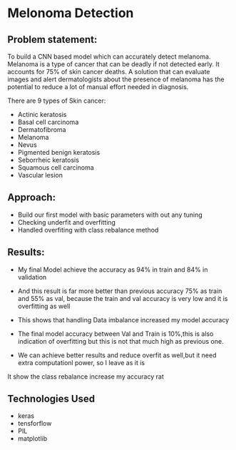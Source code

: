 # Melonoma Detection 

## Problem statement: 
  To build a CNN based model which can accurately detect melanoma. Melanoma is a type of cancer that can be deadly if not detected early. It accounts for 75% of skin cancer deaths. A solution that can evaluate images and alert dermatologists about the presence of melanoma has the potential to reduce a lot of manual effort needed in diagnosis.
  
There are 9 types of Skin cancer:
* Actinic keratosis
* Basal cell carcinoma
* Dermatofibroma
* Melanoma
* Nevus
* Pigmented benign keratosis
* Seborrheic keratosis
* Squamous cell carcinoma
* Vascular lesion

## Approach:
* Build our first model with basic parameters with out any tuning
* Checking underfit and overfitting
* Handled overfiting with class rebalance method

## Results:
* My final Model achieve the accuracy as 94% in train and 84% in validation

* And this result is far more better than previous accuracy 75% as train and 55% as val, because the train and val accuracy is very low and it is overfitting as well

* This shows that handling Data imbalance increased my model accuracy

* The final model accuracy between Val and Train is 10%,this is also indication of overfitting but this is not that much high as previous one.

* We can achieve better results and reduce overfit as well,but it need extra computationl power, so I leave as it is

It show the class rebalance increase my accuracy rat

## Technologies Used
* keras
* tensforflow
* PIL
* matplotlib
